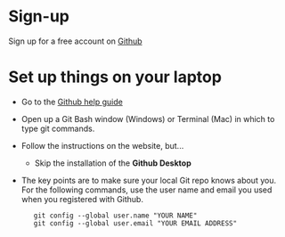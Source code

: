 # Sign-up

Sign up for a free account on [Github](https://github.com/)

# Set up things on your laptop

* Go to the [Github help guide](https://help.github.com/articles/set-up-git/)
* Open up a Git Bash window (Windows) or Terminal (Mac) in which to type git commands. 
* Follow the instructions on the website, but...
   * Skip the installation of the **Github Desktop**
* The key points are to make sure your local Git repo knows about you. For the following commands, use the user name and email you used when you registered with Github. 

         git config --global user.name "YOUR NAME"
         git config --global user.email "YOUR EMAIL ADDRESS"


